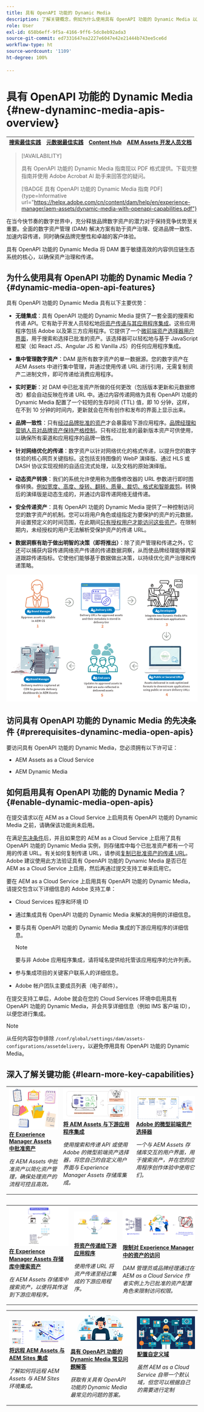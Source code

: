```yaml
---
title: 具有 OpenAPI 功能的 Dynamic Media
description: 了解关键概念，例如为什么使用具有 OpenAPI 功能的 Dynamic Media 以及如何启用它。
role: User
exl-id: 658b6eff-9f5a-4166-9ff6-5dc8eb92ada3
source-git-commit: ed7331647ea2227e6047e42e21444b743ee5ce6d
workflow-type: ht
source-wordcount: '1109'
ht-degree: 100%

---
```


# 具有 OpenAPI 功能的 Dynamic Media {#new-dynaminc-media-apis-overview}

| [搜索最佳实践](/help/assets/search-best-practices.md) | [元数据最佳实践](/help/assets/metadata-best-practices.md) | [Content Hub](/help/assets/product-overview.md) | [AEM Assets 开发人员文档](https://developer.adobe.com/experience-cloud/experience-manager-apis/) |
| ------------- | --------------------------- |---------|-----|

>[!AVAILABILITY]
>
>具有 OpenAPI 功能的 Dynamic Media 指南现以 PDF 格式提供。下载完整指南并使用 Adobe Acrobat AI 助手来回答您的疑问。
>
>[!BADGE 具有 OpenAPI 功能的 Dynamic Media 指南 PDF]{type=Informative url="https://helpx.adobe.com/cn/content/dam/help/en/experience-manager/aem-assets/dynamic-media-with-openapi-capabilities.pdf"}

在当今快节奏的数字世界中，充分释放品牌数字资产的潜力对于保持竞争优势至关重要。全面的数字资产管理 (DAM) 解决方案有助于资产治理、促进品牌一致性、加速内容传递，同时确保品牌完整性和卓越的客户体验。

具有 OpenAPI 功能的 Dynamic Media 将 DAM 置于敏捷高效的内容供应链生态系统的核心，以确保资产治理和传递。

## 为什么使用具有 OpenAPI 功能的 Dynamic Media？ {#dynamic-media-open-api-features}

具有 OpenAPI 功能的 Dynamic Media 具有以下主要优势：

* **无缝集成**：具有 OpenAPI 功能的 Dynamic Media 提供了一套全面的搜索和传递 API。它有助于开发人员轻松地[将资产传递与其应用程序集成](/help/assets/integrate-dynamic-media-open-apis.md)。这些应用程序包括 Adobe 以及第三方应用程序。它提供了一个[微前端资产选择器用户界面](/help/assets/overview-asset-selector.md)，用于搜索和选择已批准的资产。该选择器可以轻松地与基于 JavaScript 框架（如 React JS、Angular JS 和 Vanilla JS）的任何应用程序集成。

* **集中管理数字资产**：DAM 是所有数字资产的单一数据源。您的数字资产在 AEM Assets 中进行集中管理，并通过使用传递 URL 进行引用，无需复制资产二进制文件，即可传递给消费应用程序。

* **实时更新**：对 DAM 中已批准资产所做的任何更改（包括版本更新和元数据修改）都会自动反映在传递 URL 中。通过内容传递网络为具有 OpenAPI 功能的 Dynamic Media 配置了一个较短的生存时间 (TTL) 值，即 10 分钟，这样，在不到 10 分钟的时间内，更新就会在所有创作和发布的界面上显示出来。

* **品牌一致性**：只有[经过品牌批准的资产](/help/assets/approve-assets.md)才会暴露给下游应用程序。[品牌经理和营销人员对品牌资产保持严格控制](/help/assets/restrict-assets-delivery.md)。只有经过批准的最新版本资产可供使用，以确保所有渠道和应用程序的品牌一致性。

* **针对网络优化的传递**：数字资产以针对网络优化的格式传递，以提升您的数字体验的核心网页关键指标。这包括支持图像的 WebP 演绎版、通过 HLS 或 DASH 协议实现视频的自适应流式处理，以及文档的原始演绎版。

* **动态资产转换**：我们的系统允许使用称为图像修改器的 URL 参数进行即时图像转换。[例如宽度、高度、旋转、翻转、质量、裁切、格式和智能裁剪](/help/assets/deliver-assets-apis.md)。转换后的演绎版是动态生成的，并通过内容传递网络无缝传递。

* **安全传递资产**：具有 OpenAPI 功能的 Dynamic Media 提供了一种控制访问您的数字资产的机制。您可以将用户角色或组指定为要保护的资产的元数据，并设置预定义的时间范围，在此期间[只有授权用户才能访问这些资产](/help/assets/restrict-assets-delivery.md)。在限制期内，未经授权的用户无法解析受保护资产的传递 URL。

* **数据洞察有助于做出明智的决策（即将推出）**：除了资产管理和传递之外，它还可以捕获内容传递网络资产传递的传递数据洞察，从而使品牌经理能够跨渠道跟踪传递指标。它使他们能够基于数据做出决策，以持续优化资产治理和传递策略。

![Dynamic Media Open API 数据流图](assets/dm-openapi-dfd.png)

## 访问具有 OpenAPI 功能的 Dynamic Media 的先决条件 {#prerequisites-dynaminc-media-open-apis}

要访问具有 OpenAPI 功能的 Dynamic Media，您必须拥有以下许可证：

* AEM Assets as a Cloud Service

* AEM Dynamic Media 

## 如何启用具有 OpenAPI 功能的 Dynamic Media？ {#enable-dynamic-media-open-apis}

在提交请求以在 AEM as a Cloud Service 上启用具有 OpenAPI 功能的 Dynamic Media 之前，请确保该功能尚未启用。

在满足[先决条件](#prerequisites-dynaminc-media-open-apis)后，并且如果您的 AEM as a Cloud Service 上启用了具有 OpenAPI 功能的 Dynamic Media 实例，则存储库中每个已批准资产都有一个可用的传递 URL。有关如何复制传递 URL，请参阅[复制已批准资产的传递 URL](approve-assets.md#copy-delivery-url-approved-assets)。Adobe 建议使用此方法验证具有 OpenAPI 功能的 Dynamic Media 是否已在 AEM as a Cloud Service 上启用，然后再通过提交支持工单来启用它。

要在 AEM as a Cloud Service 上启用具有 OpenAPI 功能的 Dynamic Media，请提交包含以下详细信息的 Adobe 支持工单：

* Cloud Services 程序和环境 ID

* 通过集成具有 OpenAPI 功能的 Dynamic Media 来解决的用例的详细信息。

* 要与具有 OpenAPI 功能的 Dynamic Media 集成的下游应用程序的详细信息。

  >[!NOTE]
  >
  >要与非 Adobe 应用程序集成，请将域名提供给托管该应用程序的允许列表。

* 参与集成项目的关键客户联系人的详细信息。

* Adobe 帐户团队主要成员列表（电子邮件）。

在提交支持工单后，Adobe 就会在您的 Cloud Services 环境中启用具有 OpenAPI 功能的 Dynamic Media，并会共享详细信息（例如 IMS 客户端 ID），以便您进行集成。

>[!NOTE]
>
>从任何内容包中排除 `/conf/global/settings/dam/assets-configurations/assetdelivery`，以避免停用具有 OpenAPI 功能的 Dynamic Media。

## 深入了解关键功能 {#learn-more-key-capabilities}

<table>
<td>
   <a href="/help/assets/approve-assets.md">
   <img alt="在 Experience Manager Assets 中批准资产" src="./assets/approved-assets.jpeg" />
   </a>
   <div>
      <a href="/help/assets/approve-assets.md">
      <strong>在 Experience Manager Assets 中批准资产</strong>
      </a>
   </div>
   <p>
      <em>在 AEM Assets 中批准资产以简化资产管理，确保处理资产的流程可控且高效。</em>
   </p>
</td>
<td>
   <a href="/help/assets/integrate-dynamic-media-open-apis.md">
   <img alt="将 AEM Assets 与下游应用程序集成" src="./assets/asset-selector-integration.png" />
   </a>
   <div>
      <a href="/help/assets/integrate-dynamic-media-open-apis.md">
      <strong>将 AEM Assets 与下游应用程序集成</strong>
      </a>
   </div>
   <p>
      <em>使用搜索和传递 API 或使用 Adobe 的微型前端资产选择器，将您自己的自定义用户界面与 Experience Manager Assets 存储库集成。</em>
   </p>
</td>
<td>
   <a href="/help/assets/overview-asset-selector.md">
   <img alt="Adobe 的资产选择器" src="./assets/asset-selector-prereqs.png" />
   </a>
   <div>
      <a href="/help/assets/overview-asset-selector.md">
      <strong>Adobe 的微型前端资产选择器</strong>
      </a>
   </div>
   <p>
      <em>一个与 AEM Assets 存储库交互的用户界面，用于搜索资产，并在您的应用程序创作体验中使用它们。</em>
   </p>
</td>
</table>
<table>



<table>
<td>
   <a href="/help/assets/search-assets-api.md">
   <img alt="搜索资产 Experience Manager Assets 存储库" src="./assets/search-assets-api-overview.png" />
   </a>
   <div>
      <a href="/help/assets/search-assets-api.md">
      <strong>在 Experience Manager Assets 存储库中搜索资产</strong>
      </a>
   </div>
   <p>
      <em>在 AEM Assets 存储库中搜索资产，以便将其传送到下游应用程序。</em>
   </p>
</td>
<td>
   <a href="/help/assets/deliver-assets-apis.md">
   <img alt="将资产传递给下游应用程序" src="./assets/delivery-url.png" />
   </a>
   <div>
      <a href="/help/assets/deliver-assets-apis.md">
      <strong>将资产传递给下游应用程序</strong>
      </a>
   </div>
   <p>
      <em>使用传递 URL 将资产传递至经过集成的下游应用程序。</em>
   </p>
</td>
<td>
   <a href="/help/assets/restrict-assets-delivery.md">
   <img alt="限制对 Experience Manager 中的资产的访问" src="./assets/restricted-access.png" />
   </a>
   <div>
      <a href="/help/assets/restrict-assets-delivery.md">
      <strong>限制对 Experience Manager 中的资产的访问</strong>
      </a>
   </div>
   <p>
      <em> DAM 管理员或品牌经理通过在 AEM as a Cloud Service 作者实例上为已批准的资产配置角色来限制访问权限。</em>
   </p>
</td>

</table>
<table>
<td>
   <a href="/help/assets/integrate-remote-approved-assets-with-sites.md">
   <img alt="将远程 AEM Assets 与 AEM Sites 集成" src="./assets/connected-assets-rdam.png" />
   </a>
   <div>
      <a href="/help/assets/integrate-remote-approved-assets-with-sites.md">
      <strong>将远程 AEM Assets 与 AEM Sites 集成</strong>
      </a>
   </div>
   <p>
      <em>了解如何将远程 AEM Assets 与 AEM Sites 环境集成。 </em>
   </p>
</td>
<td>
   <a href="/help/assets/dynamic-media-open-apis-faqs.md">
   <img alt="具有 OpenAPI 功能的 Dynamic Media 常见问题解答" src="./assets/dynamic-media-faqs.jpeg" />
   </a>
   <div>
      <a href="/help/assets/dynamic-media-open-apis-faqs.md">
      <strong>具有 OpenAPI 功能的 Dynamic Media 常见问题解答</strong>
      </a>
   </div>
   <p>
      <em>获取有关具有 OpenAPI 功能的 Dynamic Media 最常见的问题的答案。</em>
   </p>
</td>
<td>
   <a href="/help/assets/configure-custom-domain.md">
   <img alt="配置自定义域" src="./assets/configure-custom-domain.jpeg" />
   </a>
   <div>
      <a href="/help/assets/configure-custom-domain.md">
      <strong>配置自定义域</strong>
      </a>
   </div>
   <p>
      <em>虽然 AEM as a Cloud Service 自带一个默认域，但您可以根据自己的需要进行定制</em>
   </p>
</td>

</table>
